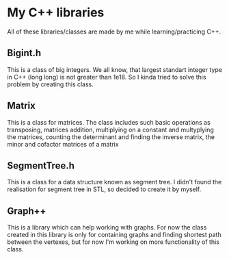 # My C++ libraries
All of these libraries/classes are made by me while learning/practicing C++.

## Bigint.h
This is a class of big integers. We all know, that largest standart integer type in C++ (long long) is not greater than 1e18. So I kinda tried to solve this problem by creating this class.

## Matrix
This is a class for matrices. The class includes such basic operations as transposing, matrices addition, multiplying on a constant and multyplying the matrices, counting the determinant and finding the inverse matrix, the minor and cofactor matrices of a matrix

## SegmentTree.h
This is a class for a data structure known as segment tree. I didn't found the realisation for segment tree in STL, so decided to create it by myself.

## Graph++
This is a library which can help working with graphs. For now the class created in this library is only for containing graphs and finding shortest path between the vertexes, but for now I'm working on more functionality of this class.

